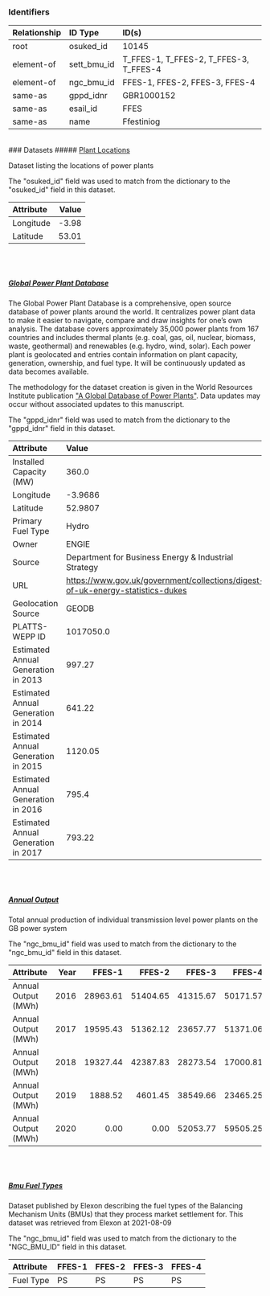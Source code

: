 ### Identifiers

| Relationship   | ID Type     | ID(s)                                  |
|:---------------|:------------|:---------------------------------------|
| root           | osuked_id   | 10145                                  |
| element-of     | sett_bmu_id | T_FFES-1, T_FFES-2, T_FFES-3, T_FFES-4 |
| element-of     | ngc_bmu_id  | FFES-1, FFES-2, FFES-3, FFES-4         |
| same-as        | gppd_idnr   | GBR1000152                             |
| same-as        | esail_id    | FFES                                   |
| same-as        | name        | Ffestiniog                             |

<br>
### Datasets
##### <a href="https://raw.githubusercontent.com/OSUKED/Dictionary-Datasets/main/datasets/plant-locations/datapackage.json">Plant Locations</a>

Dataset listing the locations of power plants

The "osuked_id" field was used to match from the dictionary to the "osuked_id" field in this dataset.

| Attribute   |   Value |
|:------------|--------:|
| Longitude   |   -3.98 |
| Latitude    |   53.01 |

<br><br>
##### <a href="https://raw.githubusercontent.com/OSUKED/Dictionary-Datasets/main/datasets/global-power-plant-database/datapackage.json">Global Power Plant Database</a>

The Global Power Plant Database is a comprehensive, open source database of power plants around the world. It centralizes power plant data to make it easier to navigate, compare and draw insights for one’s own analysis. The database covers approximately 35,000 power plants from 167 countries and includes thermal plants (e.g. coal, gas, oil, nuclear, biomass, waste, geothermal) and renewables (e.g. hydro, wind, solar). Each power plant is geolocated and entries contain information on plant capacity, generation, ownership, and fuel type. It will be continuously updated as data becomes available. 

The methodology for the dataset creation is given in the World Resources Institute publication ["A Global Database of Power Plants"](https://www.wri.org/research/global-database-power-plants). Data updates may occur without associated updates to this manuscript.

The "gppd_idnr" field was used to match from the dictionary to the "gppd_idnr" field in this dataset.

| Attribute                           | Value                                                                          |
|:------------------------------------|:-------------------------------------------------------------------------------|
| Installed Capacity (MW)             | 360.0                                                                          |
| Longitude                           | -3.9686                                                                        |
| Latitude                            | 52.9807                                                                        |
| Primary Fuel Type                   | Hydro                                                                          |
| Owner                               | ENGIE                                                                          |
| Source                              | Department for Business Energy & Industrial Strategy                           |
| URL                                 | https://www.gov.uk/government/collections/digest-of-uk-energy-statistics-dukes |
| Geolocation Source                  | GEODB                                                                          |
| PLATTS-WEPP ID                      | 1017050.0                                                                      |
| Estimated Annual Generation in 2013 | 997.27                                                                         |
| Estimated Annual Generation in 2014 | 641.22                                                                         |
| Estimated Annual Generation in 2015 | 1120.05                                                                        |
| Estimated Annual Generation in 2016 | 795.4                                                                          |
| Estimated Annual Generation in 2017 | 793.22                                                                         |

<br><br>
##### <a href="https://raw.githubusercontent.com/OSUKED/Dictionary-Datasets/main/datasets/annual-output/datapackage.json">Annual Output</a>

Total annual production of individual transmission level power plants on the GB power system

The "ngc_bmu_id" field was used to match from the dictionary to the "ngc_bmu_id" field in this dataset.

| Attribute           |   Year |   FFES-1 |   FFES-2 |   FFES-3 |   FFES-4 |
|:--------------------|-------:|---------:|---------:|---------:|---------:|
| Annual Output (MWh) |   2016 | 28963.61 | 51404.65 | 41315.67 | 50171.57 |
| Annual Output (MWh) |   2017 | 19595.43 | 51362.12 | 23657.77 | 51371.06 |
| Annual Output (MWh) |   2018 | 19327.44 | 42387.83 | 28273.54 | 17000.81 |
| Annual Output (MWh) |   2019 |  1888.52 |  4601.45 | 38549.66 | 23465.25 |
| Annual Output (MWh) |   2020 |     0.00 |     0.00 | 52053.77 | 59505.25 |

<br><br>
##### <a href="https://raw.githubusercontent.com/OSUKED/Dictionary-Datasets/main/datasets/bmu-fuel-types/datapackage.json">Bmu Fuel Types</a>

Dataset published by Elexon describing the fuel types of the Balancing Mechanism Units (BMUs) that they process market settlement for. This dataset was retrieved from Elexon at 2021-08-09

The "ngc_bmu_id" field was used to match from the dictionary to the "NGC_BMU_ID" field in this dataset.

| Attribute   | FFES-1   | FFES-2   | FFES-3   | FFES-4   |
|:------------|:---------|:---------|:---------|:---------|
| Fuel Type   | PS       | PS       | PS       | PS       |
